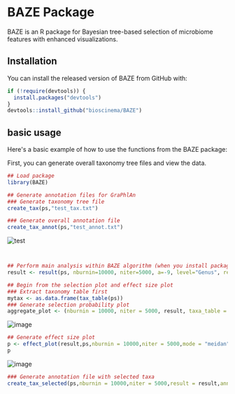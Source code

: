 # BAZE Package

BAZE is an R package for Bayesian tree-based selection of microbiome features with enhanced visualizations.

## Installation

You can install the released version of BAZE from GitHub with:

```r
if (!require(devtools)) {
  install.packages("devtools")
}
devtools::install_github("bioscinema/BAZE")
```

## basic usage

Here's a basic example of how to use the functions from the BAZE package:

First, you can generate overall taxonomy tree files and view the data.
```r
## Load package
library(BAZE)

## Generate annotation files for GraPhlAn
### Generate taxonomy tree file 
create_tax(ps,"test_tax.txt")

### Generate overall annotation file
create_tax_annot(ps,"test_annot.txt")
```
![test](https://github.com/bioscinema/BAZE/assets/90227639/d15e1c3e-b202-43e1-b782-ca70c9b8415e)
```r


## Perform main analysis within BAZE algorithm (when you install package, there will be a phyloseq named "ps" in BAZE package)
result <- result(ps, nburnin=10000, niter=5000, a=-9, level="Genus", response="bmi")

## Begin from the selection plot and effect size plot
### Extract taxonomy table first
mytax <- as.data.frame(tax_table(ps))
### Generate selection probability plot
aggregate_plot <- (nburnin = 10000, niter = 5000, result, taxa_table = mytax, level="Genus")
```
![image](https://github.com/bioscinema/BAZE/assets/90227639/4284d743-5db9-48ee-9d83-f01ea087f105)

```r
## Generate effect size plot
p <- effect_plot(result,ps,nburnin = 10000,niter = 5000,mode = "meidan", level = "Genus")
p
```
![image](https://github.com/bioscinema/BAZE/assets/90227639/8862813d-2589-486a-b5ae-b3a824590013)



```r
### Generate annotation file with selected taxa
create_tax_selected(ps,nburnin = 10000,niter = 5000,result = result,annotation_file = "test_select.txt")
```




